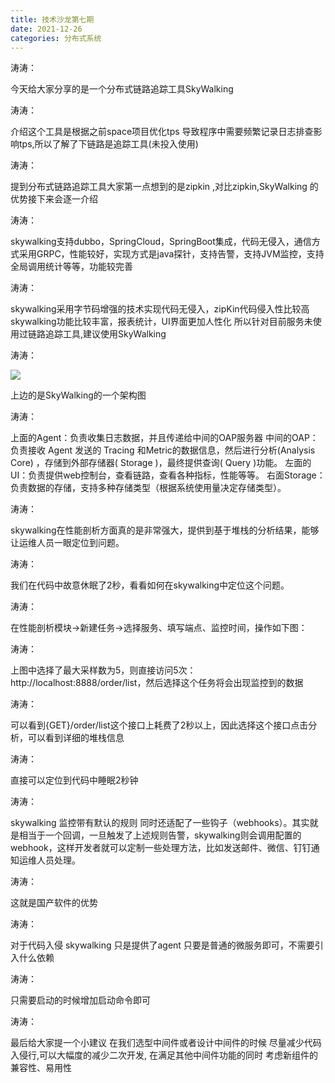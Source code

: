 ```yaml
---
title: 技术沙龙第七期
date: 2021-12-26
categories: 分布式系统
---
```


涛涛：


今天给大家分享的是一个分布式链路追踪工具SkyWalking

涛涛：


介绍这个工具是根据之前space项目优化tps 导致程序中需要频繁记录日志排查影响tps,所以了解了下链路是追踪工具(未投入使用)

涛涛：


提到分布式链路追踪工具大家第一点想到的是zipkin ,对比zipkin,SkyWalking 的优势接下来会逐一介绍

涛涛：


skywalking支持dubbo，SpringCloud，SpringBoot集成，代码无侵入，通信方式采用GRPC，性能较好，实现方式是java探针，支持告警，支持JVM监控，支持全局调用统计等等，功能较完善

涛涛：


skywalking采用字节码增强的技术实现代码无侵入，zipKin代码侵入性比较高
skywalking功能比较丰富，报表统计，UI界面更加人性化
所以针对目前服务未使用过链路追踪工具,建议使用SkyWalking

涛涛：

![](arch.png)

上边的是SkyWalking的一个架构图

涛涛：


上面的Agent：负责收集日志数据，并且传递给中间的OAP服务器
中间的OAP：负责接收 Agent 发送的 Tracing 和Metric的数据信息，然后进行分析(Analysis Core) ，存储到外部存储器( Storage )，最终提供查询( Query )功能。
左面的UI：负责提供web控制台，查看链路，查看各种指标，性能等等。
右面Storage：负责数据的存储，支持多种存储类型（根据系统使用量决定存储类型）。

涛涛：


skywalking在性能剖析方面真的是非常强大，提供到基于堆栈的分析结果，能够让运维人员一眼定位到问题。

涛涛：


我们在代码中故意休眠了2秒，看看如何在skywalking中定位这个问题。

涛涛：


在性能剖析模块->新建任务->选择服务、填写端点、监控时间，操作如下图：

涛涛：


上图中选择了最大采样数为5，则直接访问5次：http://localhost:8888/order/list，然后选择这个任务将会出现监控到的数据

涛涛：


可以看到{GET}/order/list这个接口上耗费了2秒以上，因此选择这个接口点击分析，可以看到详细的堆栈信息

涛涛：


直接可以定位到代码中睡眠2秒钟

涛涛：


skywalking 监控带有默认的规则 同时还适配了一些钩子（webhooks）。其实就是相当于一个回调，一旦触发了上述规则告警，skywalking则会调用配置的webhook，这样开发者就可以定制一些处理方法，比如发送邮件、微信、钉钉通知运维人员处理。

涛涛：


这就是国产软件的优势

涛涛：


对于代码入侵 skywalking 只是提供了agent 只要是普通的微服务即可，不需要引入什么依赖

涛涛：


只需要启动的时候增加启动命令即可

涛涛：


最后给大家提一个小建议 在我们选型中间件或者设计中间件的时候 尽量减少代码入侵行,可以大幅度的减少二次开发, 在满足其他中间件功能的同时 考虑新组件的兼容性、易用性
